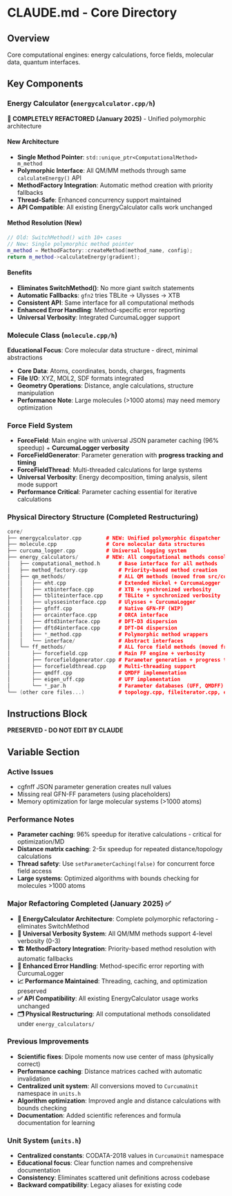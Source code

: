# CLAUDE.md - Core Directory

## Overview

Core computational engines: energy calculations, force fields, molecular data, quantum interfaces.

## Key Components

### Energy Calculator (`energycalculator.cpp/h`)
**🚀 COMPLETELY REFACTORED (January 2025)** - Unified polymorphic architecture

#### **New Architecture**
- **Single Method Pointer**: `std::unique_ptr<ComputationalMethod> m_method`
- **Polymorphic Interface**: All QM/MM methods through same `calculateEnergy()` API
- **MethodFactory Integration**: Automatic method creation with priority fallbacks
- **Thread-Safe**: Enhanced concurrency support maintained
- **API Compatible**: All existing EnergyCalculator calls work unchanged

#### **Method Resolution (New)**
```cpp
// Old: SwitchMethod() with 10+ cases
// New: Single polymorphic method pointer
m_method = MethodFactory::createMethod(method_name, config);
return m_method->calculateEnergy(gradient);
```

#### **Benefits**
- **Eliminates SwitchMethod()**: No more giant switch statements
- **Automatic Fallbacks**: `gfn2` tries TBLite → Ulysses → XTB
- **Consistent API**: Same interface for all computational methods
- **Enhanced Error Handling**: Method-specific error reporting
- **Universal Verbosity**: Integrated CurcumaLogger support

### Molecule Class (`molecule.cpp/h`)
**Educational Focus**: Core molecular data structure - direct, minimal abstractions
- **Core Data**: Atoms, coordinates, bonds, charges, fragments
- **File I/O**: XYZ, MOL2, SDF formats integrated
- **Geometry Operations**: Distance, angle calculations, structure manipulation
- **Performance Note**: Large molecules (>1000 atoms) may need memory optimization

### Force Field System
- **ForceField**: Main engine with universal JSON parameter caching (96% speedup) + **CurcumaLogger verbosity**
- **ForceFieldGenerator**: Parameter generation with **progress tracking and timing**
- **ForceFieldThread**: Multi-threaded calculations for large systems
- **Universal Verbosity**: Energy decomposition, timing analysis, silent mode support
- **Performance Critical**: Parameter caching essential for iterative calculations

### Physical Directory Structure (Completed Restructuring)
```cpp
core/
├── energycalculator.cpp        # NEW: Unified polymorphic dispatcher
├── molecule.cpp                # Core molecular data structures
├── curcuma_logger.cpp          # Universal logging system
├── energy_calculators/         # NEW: All computational methods consolidated here
│   ├── computational_method.h      # Base interface for all methods
│   ├── method_factory.cpp          # Priority-based method creation
│   ├── qm_methods/                 # ALL QM methods (moved from src/core/qm_methods/)
│   │   ├── eht.cpp                 # Extended Hückel + CurcumaLogger
│   │   ├── xtbinterface.cpp        # XTB + synchronized verbosity
│   │   ├── tbliteinterface.cpp     # TBLite + synchronized verbosity
│   │   ├── ulyssesinterface.cpp    # Ulysses + CurcumaLogger
│   │   ├── gfnff.cpp               # Native GFN-FF (WIP)
│   │   ├── orcainterface.cpp       # ORCA interface
│   │   ├── dftd3interface.cpp      # DFT-D3 dispersion
│   │   ├── dftd4interface.cpp      # DFT-D4 dispersion
│   │   ├── *_method.cpp            # Polymorphic method wrappers
│   │   └── interface/              # Abstract interfaces
│   └── ff_methods/                 # ALL force field methods (moved from src/core/)
│       ├── forcefield.cpp          # Main FF engine + verbosity
│       ├── forcefieldgenerator.cpp # Parameter generation + progress tracking
│       ├── forcefieldthread.cpp    # Multi-threading support
│       ├── qmdff.cpp               # QMDFF implementation
│       ├── eigen_uff.cpp           # UFF implementation
│       └── *_par.h                 # Parameter databases (UFF, QMDFF)
└── (other core files...)           # topology.cpp, fileiterator.cpp, etc.
```

## Instructions Block

**PRESERVED - DO NOT EDIT BY CLAUDE**

## Variable Section

### Active Issues
- cgfnff JSON parameter generation creates null values
- Missing real GFN-FF parameters (using placeholders)
- Memory optimization for large molecular systems (>1000 atoms)

### Performance Notes
- **Parameter caching**: 96% speedup for iterative calculations - critical for optimization/MD
- **Distance matrix caching**: 2-5x speedup for repeated distance/topology calculations
- **Thread safety**: Use `setParameterCaching(false)` for concurrent force field access
- **Large systems**: Optimized algorithms with bounds checking for molecules >1000 atoms

### Major Refactoring Completed (January 2025) ✅
- **🚀 EnergyCalculator Architecture**: Complete polymorphic refactoring - eliminates SwitchMethod  
- **🎯 Universal Verbosity System**: All QM/MM methods support 4-level verbosity (0-3)
- **🏗️ MethodFactory Integration**: Priority-based method resolution with automatic fallbacks
- **🔧 Enhanced Error Handling**: Method-specific error reporting with CurcumaLogger
- **📈 Performance Maintained**: Threading, caching, and optimization preserved
- **✅ API Compatibility**: All existing EnergyCalculator usage works unchanged
- **🗂️ Physical Restructuring**: All computational methods consolidated under `energy_calculators/`

### Previous Improvements
- **Scientific fixes**: Dipole moments now use center of mass (physically correct)
- **Performance caching**: Distance matrices cached with automatic invalidation
- **Centralized unit system**: All conversions moved to `CurcumaUnit` namespace in `units.h`
- **Algorithm optimization**: Improved angle and distance calculations with bounds checking
- **Documentation**: Added scientific references and formula documentation for learning

### Unit System (`units.h`)
- **Centralized constants**: CODATA-2018 values in `CurcumaUnit` namespace
- **Educational focus**: Clear function names and comprehensive documentation
- **Consistency**: Eliminates scattered unit definitions across codebase
- **Backward compatibility**: Legacy aliases for existing code
